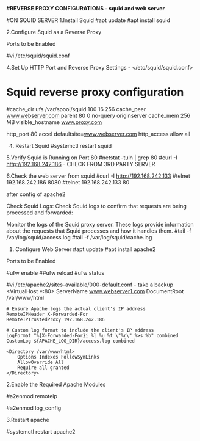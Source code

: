 <b> 
#REVERSE PROXY CONFIGURATIONS - squid and web server </b>

#ON SQUID SERVER
 1.Install Squid
#apt update
#apt install squid

2.Configure Squid as a Reverse Proxy

Ports to be Enabled


#vi /etc/squid/squid.conf

4.Set Up HTTP Port and Reverse Proxy Settings - </etc/squid/squid.conf>
# Squid reverse proxy configuration

#cache_dir ufs /var/spool/squid 100 16 256
cache_peer www.webserver.com parent 80 0 no-query originserver
cache_mem 256 MB
visible_hostname www.proxy.com

http_port 80 accel defaultsite=www.webserver.com
http_access allow all



4. Restart Squid
#systemctl restart squid

5.Verify Squid is Running on Port 80
#netstat -tuln | grep 80
#curl -I http://192.168.242.186 - CHECK FROM 3RD PARTY SERVER

6.Check the web server from squid
#curl -I http://192.168.242.133
#telnet 192.168.242.186 8080
#telnet 192.168.242.133 80

after config of apache2

Check Squid Logs: Check Squid logs to confirm that requests are being processed and forwarded:
	
Monitor the logs of the Squid proxy server. These logs provide information about the requests that Squid processes and how it handles them.
#tail -f /var/log/squid/access.log
#tail -f /var/log/squid/cache.log



1. Configure Web Server
#apt update
#apt install apache2

Ports to be Enabled
 
#ufw enable
##ufw reload
#ufw status

#vi /etc/apache2/sites-available/000-default.conf  - take a backup 
<br>
 <VirtualHost *:80>
    ServerName www.webserver1.com
    DocumentRoot /var/www/html

    # Ensure Apache logs the actual client's IP address
    RemoteIPHeader X-Forwarded-For
    RemoteIPTrustedProxy 192.168.242.186

    # Custom log format to include the client's IP address
    LogFormat "%{X-Forwarded-For}i %l %u %t \"%r\" %>s %b" combined
    CustomLog ${APACHE_LOG_DIR}/access.log combined

    <Directory /var/www/html>
        Options Indexes FollowSymLinks
        AllowOverride All
        Require all granted
    </Directory>
</VirtualHost>

2.Enable the Required Apache Modules

#a2enmod remoteip

#a2enmod log_config
   
3.Restart apache

#systemctl restart apache2


